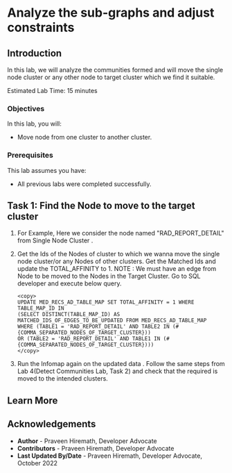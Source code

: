 # Analyze the sub-graphs and adjust constraints

## Introduction

In this lab, we will analyze the communities formed and will move the single node cluster or any other node to target cluster which we find it suitable.

Estimated Lab Time: 15 minutes

### Objectives

In this lab, you will:

* Move node from one cluster to another cluster.

### Prerequisites

This lab assumes you have:

* All previous labs were completed successfully.

## Task 1: Find the Node to move to the target cluster

1. For Example, Here we consider the node named "RAD_REPORT_DETAIL" from Single Node Cluster .

2. Get the Ids of the Nodes of cluster to which we wanna move the single node cluster/or any Nodes of other clusters. Get the Matched Ids and update the TOTAL_AFFINITY to 1.
NOTE : We must have an edge from Node to be moved to the Nodes in the Target Cluster.
Go to SQL developer and execute below query.

    ```
   <copy>
   UPDATE MED_RECS_AD_TABLE_MAP SET TOTAL_AFFINITY = 1 WHERE TABLE_MAP_ID IN 
   (SELECT DISTINCT(TABLE_MAP_ID) AS MATCHED_IDS_OF_EDGES_TO_BE_UPDATED FROM MED_RECS_AD_TABLE_MAP
   WHERE (TABLE1 = 'RAD_REPORT_DETAIL' AND TABLE2 IN (#{COMMA_SEPARATED_NODES_OF_TARGET_CLUSTER}))
   OR (TABLE2 = 'RAD_REPORT_DETAIL' AND TABLE1 IN (#{COMMA_SEPARATED_NODES_OF_TARGET_CLUSTER})))
    </copy>
    ```

3. Run the Infomap again on the updated data . Follow the same steps from Lab 4(Detect Communities Lab, Task 2) and check that the required is moved to the intended clusters.

## Learn More

## Acknowledgements

- **Author** - Praveen Hiremath, Developer Advocate
- **Contributors** -  Praveen Hiremath, Developer Advocate
- **Last Updated By/Date** - Praveen Hiremath, Developer Advocate, October 2022